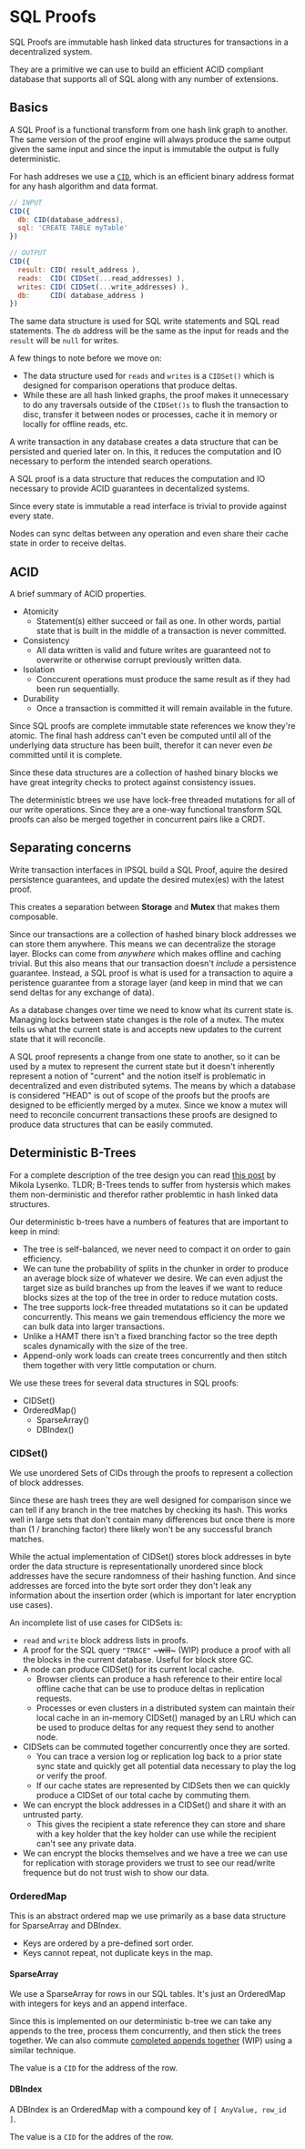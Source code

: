 # SQL Proofs

SQL Proofs are immutable hash linked data structures for transactions
in a decentralized system.

They are a primitive we can use to build an efficient ACID compliant database
that supports all of SQL along with any number of extensions.

## Basics

A SQL Proof is a functional transform from one hash link graph to another.
The same version of the proof engine will always produce the same output given the same input and since the input is immutable the output is fully deterministic.

For hash addreses we use a [`CID`](https://specs.ipld.io/block-layer/CID.html), which is an efficient binary address format for any
hash algorithm and data format.

```js
// INPUT
CID({
  db: CID(database_address),
  sql: 'CREATE TABLE myTable'
})

// OUTPUT
CID({
  result: CID( result_address ),
  reads:  CID( CIDSet(...read_addresses) ),
  writes: CID( CIDSet(...write_addresses) ),
  db:     CID( database_address )
})
```

The same data structure is used for SQL write statements and SQL read statements. The `db`
address will be the same as the input for reads and the `result` will be `null` for writes.

A few things to note before we move on:

* The data structure used for `reads` and `writes` is a `CIDSet()` which is designed
  for comparison operations that produce deltas.
* While these are all hash linked graphs, the proof makes it unnecessary to do any traversals
  outside of the `CIDSet()s` to flush the transaction to disc, transfer it between nodes or processes,
  cache it in memory or locally for offline reads, etc.

A write transaction in any database creates a data structure that can be persisted and
queried later on. In this, it reduces the computation and IO necessary to perform the intended
search operations.

A SQL proof is a data structure that reduces the computation and IO necessary to provide
ACID guarantees in decentalized systems.

Since every state is immutable a read interface is trivial to provide against every state.

Nodes can sync deltas between any operation and even share their cache state in order to receive
deltas.

## ACID

A brief summary of ACID properties.

* Atomicity
  * Statement(s) either succeed or fail as one. In other words, partial state that is built
    in the middle of a transaction is never committed.
* Consistency
  * All data written is valid and future writes are guaranteed not to overwrite or otherwise
    corrupt previously written data.
* Isolation
  * Conccurent operations must produce the same result as if they had been run sequentially.
* Durability
  * Once a transaction is committed it will remain available in the future.

Since SQL proofs are complete immutable state references we know they're atomic. The final
hash address can't even be computed until all of the underlying data structure has been built,
therefor it can never even *be* committed until it is complete.

Since these data structures are a collection of hashed binary blocks we have great integrity
checks to protect against consistency issues.

The deterministic btrees we use have lock-free threaded mutations for all of our write operations.
Since they are a one-way functional transform SQL proofs can also be merged together in concurrent
pairs like a CRDT.

## Separating concerns

Write transaction interfaces in IPSQL build a SQL Proof, aquire the desired persistence guarantees,
and update the desired mutex(es) with the latest proof.

This creates a separation between **Storage** and **Mutex** that makes them composable.

Since our transactions are a collection of hashed binary block addresses we can store them anywhere.
This means we can decentralize the storage layer. Blocks can come from *anywhere* which makes offline
and caching trivial. But this also means that our transaction doesn't *include* a persistence
guarantee. Instead, a SQL proof is what is used for a transaction to aquire a peristence guarantee
from a storage layer (and keep in mind that we can send deltas for any exchange of data).

As a database changes over time we need to know what its current state is. Managing locks
between state changes is the role of a mutex. The mutex tells us what the current state is
and accepts new updates to the current state that it will reconcile.

A SQL proof represents a change from one state to another, so it can be used by a mutex to
represent the current state but it doesn't inherently represent a notion of "current" and the
notion itself is problematic in decentralized and even distributed sytems. The means
by which a database is considered "HEAD" is out of scope of the proofs but the proofs are designed
to be efficiently merged by a mutex. Since we know a mutex will need to reconcile concurrent transactions
these proofs are designed to produce data structures that can be easily commuted.

## Deterministic B-Trees

For a complete description of the tree design you can read [this post](https://0fps.net/2020/12/19/peer-to-peer-ordered-search-indexes/) by Mikola Lysenko. TLDR; B-Trees tends to suffer from hystersis which makes them
non-derministic and therefor rather problemtic in hash linked data structures.

Our deterministic b-trees have a numbers of features that are important to keep in mind:

* The tree is self-balanced, we never need to compact it on order to gain efficiency.
* We can tune the probability of splits in the chunker in order to produce an average block
  size of whatever we desire. We can even adjust the target size as build branches up from the
  leaves if we want to reduce blocks sizes at the top of the tree in order to reduce mutation costs.
* The tree supports lock-free threaded mutatations so it can be updated concurrently. This means
  we gain tremendous efficiency the more we can bulk data into larger transactions.
* Unlike a HAMT there isn't a fixed branching factor so the tree depth scales dynamically with
  the size of the tree.
* Append-only work loads can create trees concurrently and then stitch them together with
  very little computation or churn.

We use these trees for several data structures in SQL proofs:

* CIDSet()
* OrderedMap()
  * SparseArray()
  * DBIndex()

### CIDSet()

We use unordered Sets of CIDs through the proofs to represent a collection of block addresses.

Since these are hash trees they are well designed for comparison since we can tell if any branch in
the tree matches by checking its hash. This works well in large sets that don't contain many differences
but once there is more than (1 / branching factor) there likely won't be any successful branch
matches.

While the actual implementation of CIDSet() stores block addresses in byte order the data structure
is representationally unordered since block addresses have the secure randomness of their hashing
function. And since addresses are forced into the byte sort order they don't leak any information
about the insertion order (which is important for later encryption use cases).

An incomplete list of use cases for CIDSets is:

* `read` and `write` block address lists in proofs.
* A proof for the SQL query `"TRACE"` ~~~will~~~ (WIP) produce a proof
  with all the blocks in the current database. Useful for block store GC.
* A node can produce CIDSet() for its current local cache.
  * Browser clients can produce a hash reference to their entire local offline
    cache that can be use to produce deltas in replication requests.
  * Processes or even clusters in a distributed system can maintain their local cache in an in-memory
    CIDSet() managed by an LRU which can be used to produce deltas for any request
    they send to another node.
* CIDSets can be commuted together concurrently once they are sorted.
  * You can trace a version log or replication log back to a prior state sync state
    and quickly get all potential data necessary to play the log or verify the proof.
  * If our cache states are represented by CIDSets then we can quickly produce a CIDSet
    of our total cache by commuting them.
* We can encrypt the block addresses in a CIDSet() and share it with an untrusted party.
  * This gives the recipient a state reference they can store and share with a key holder
    that the key holder can use while the recipient can't see any private data.
* We can encrypt the blocks themselves and we have a tree we can use for replication with
  storage providers we trust to see our read/write frequence but do not trust wish to
  show our data.

### OrderedMap

This is an abstract ordered map we use primarily as a base data structure for SparseArray
and DBIndex.

* Keys are ordered by a pre-defined sort order.
* Keys cannot repeat, not duplicate keys in the map.

#### SparseArray

We use a SparseArray for rows in our SQL tables. It's just an OrderedMap with integers for
keys and an append interface.

Since this is implemented on our deterministic b-tree we can take any appends
to the tree, process them concurrently, and then stick the trees together.
We can also commute [completed appends together](https://github.com/mikeal/chunky-trees/issues/1) (WIP)
using a similar technique.

The value is a `CID` for the address of the row.

#### DBIndex

A DBIndex is an OrderedMap with a compound key of `[ AnyValue, row_id ]`.

The value is a `CID` for the addres of the row.
